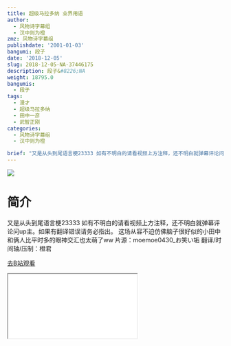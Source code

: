 ```yaml
---
title: 超级马拉多纳 业界用语
author:
  - 风物诗字幕组
  - 汉中则为橙
zmz: 风物诗字幕组
publishdate: '2001-01-03'
bangumi: 段子
date: '2018-12-05'
slug: 2018-12-05-NA-37446175
description: 段子&#8226;NA
weight: 18795.0
bangumis:
  - 段子
tags:
  - 漫才
  - 超级马拉多纳
  - 田中一彦
  - 武智正刚
categories:
  - 风物诗字幕组
  - 汉中则为橙

brief: "又是从头到尾语言梗23333 如有不明白的请看视频上方注释，还不明白就弹幕评论问up主。如果有翻译错误请务必指出。 这场从容不迫仿佛脑子很好似的小田中和俩人比平时多的眼神交汇也太萌了ww 片源：moemoe0430_お笑い垢 翻译/时间轴/压制：橙君"
---
```

![](https://i.imgur.com/MDms1ng.jpg)
# 简介  
又是从头到尾语言梗23333 如有不明白的请看视频上方注释，还不明白就弹幕评论问up主。如果有翻译错误请务必指出。
这场从容不迫仿佛脑子很好似的小田中和俩人比平时多的眼神交汇也太萌了ww
片源：moemoe0430_お笑い垢
翻译/时间轴/压制：橙君  

[去B站观看](https://www.bilibili.com/video/av37446175/)
<div class ="resp-container"><iframe class="testiframe" src="//player.bilibili.com/player.html?aid=37446175"", scrolling="no", allowfullscreen="true" > </iframe></div> 
